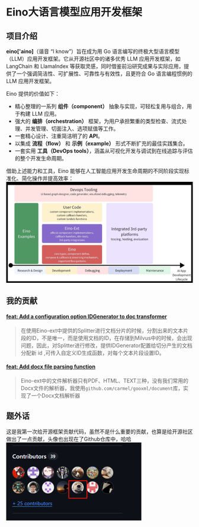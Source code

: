 # Eino大语言模型应用开发框架
## 项目介绍

 **eino['aino]**（谐音 “I know”）旨在成为用 Go 语言编写的终极大型语言模型（LLM）应用开发框架。它从开源社区中的诸多优秀 LLM 应用开发框架，如 LangChain 和 LlamaIndex 等获取灵感，同时借鉴前沿研究成果与实际应用，提供了一个强调简洁性、可扩展性、可靠性与有效性，且更符合 Go 语言编程惯例的 LLM 应用开发框架。

Eino 提供的价值如下：

- 精心整理的一系列 **组件（component）** 抽象与实现，可轻松复用与组合，用于构建 LLM 应用。
- 强大的 **编排（orchestration）** 框架，为用户承担繁重的类型检查、流式处理、并发管理、切面注入、选项赋值等工作。
- 一套精心设计、注重简洁明了的 **API**。
- 以集成 **流程（flow）** 和 **示例（example）** 形式不断扩充的最佳实践集合。
- 一套实用 **工具（DevOps tools）**，涵盖从可视化开发与调试到在线追踪与评估的整个开发生命周期。

借助上述能力和工具，Eino 能够在人工智能应用开发生命周期的不同阶段实现标准化、简化操作并提高效率：
![](assets/Pasted%20image%2020250717165956.png)

## 我的贡献

#### [feat: Add a configuration option IDGenerator to doc transformer](https://github.com/cloudwego/eino-ext/commit/8553b6952bf3fe32a1735fc9c60b4e04f4fbc351 "feat: Add a configuration option IDGenerator to doc transformer")
> 在使用Eino-ext中提供的Splitter进行文档分片的时候，分割出来的文本片段的ID，不是唯一，而是使用文档的ID，在存储到Milvus中的时候，会出现问题，因此，对Splitter进行修改，提供IDGenerator配置给切分产生的文档分配新 id ,可传入自定义ID生成函数，对每个文本片段设置ID。
#### [feat: Add docx file parsing function ](https://github.com/cloudwego/eino-ext/commit/4936951487dd7e36a7e006c9743daed082f55464)

> Eino-ext中的文件解析器只有PDF、HTML、TEXT三种，没有我们常用的Docx文件的解析器，我使用`github.com/carmel/gooxml/document`库，实现了一个Docx文档解析器

## 题外话

这是我第一次给开源框架贡献代码，虽然不是什么重要的贡献，也算是给开源社区做出了一点贡献，头像也出现在了Github仓库中，哈哈
![](assets/Pasted%20image%2020250717171923.png)